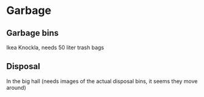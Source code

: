 # Garbage

## Garbage bins

Ikea Knockla, needs 50 liter trash bags

## Disposal

In the big hall (needs images of the actual disposal bins, it seems they move around)

